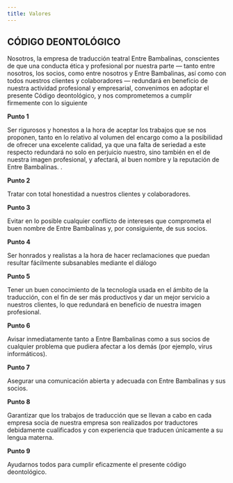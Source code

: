 ```yaml
---
title: Valores
---
```


## CÓDIGO DEONTOLÓGICO ##


Nosotros, la empresa de traducción teatral Entre Bambalinas, conscientes de que una conducta ética y profesional por nuestra parte — tanto entre nosotros, los socios, como entre nosotros y Entre Bambalinas, así como con todos nuestros clientes y colaboradores — redundará en beneficio de nuestra actividad profesional y empresarial, convenimos en adoptar el presente Código deontológico, y nos comprometemos a cumplir firmemente con lo siguiente




**Punto 1**

Ser rigurosos y honestos a la hora de aceptar los trabajos que se nos proponen, tanto en lo relativo al volumen del encargo como a la posibilidad de ofrecer una excelente calidad, ya que una falta de seriedad a este respecto redundará no solo en perjuicio nuestro, sino también en el de nuestra imagen profesional, y afectará, al buen nombre y la reputación de Entre Bambalinas. .




**Punto 2**

Tratar con total honestidad a nuestros clientes y colaboradores.



**Punto 3**

Evitar en lo posible cualquier conflicto de intereses que comprometa el buen nombre de Entre Bambalinas y, por consiguiente, de sus socios.



**Punto 4**

Ser honrados y realistas a la hora de hacer reclamaciones que puedan resultar fácilmente subsanables mediante el diálogo



**Punto 5**

Tener un buen conocimiento de la tecnología usada en el ámbito de la traducción, con el fin de ser más productivos y dar un mejor servicio a nuestros clientes, lo que redundará en beneficio de nuestra imagen profesional.



**Punto 6**

Avisar inmediatamente tanto a Entre Bambalinas como a sus socios de cualquier problema que pudiera afectar a los demás (por ejemplo, virus informáticos).



**Punto 7**

Asegurar una comunicación abierta y adecuada con Entre Bambalinas y sus socios.



**Punto 8**

Garantizar que los trabajos de traducción que se llevan a cabo en cada empresa socia de nuestra empresa son realizados por traductores debidamente cualificados y con experiencia que traducen únicamente a su lengua materna.



**Punto 9**

Ayudarnos todos para cumplir eficazmente el presente código deontológico.




